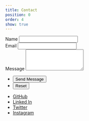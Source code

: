 ```yaml
---
title: Contact
position: 0
order: 4
show: true
---
```


<form method="post" action="#">
    <div class="field half first">
        <label for="name">Name</label>
        <input type="text" name="name" id="name" />
    </div>
    <div class="field half">
        <label for="email">Email</label>
        <input type="text" name="email" id="email" />
    </div>
    <div class="field">
        <label for="message">Message</label>
        <textarea name="message" id="message" rows="4"></textarea>
    </div>
    <ul class="actions">
        <li><input type="submit" value="Send Message" class="special" /></li>
        <li><input type="reset" value="Reset" /></li>
    </ul>
</form>
<ul class="icons">
    <li><a href="https://github.com/{{ site.owner.github }}" class="icon fa-github" target="_blank"><span class="label">GitHub</span></a></li>
    <li><a href="https://www.linkedin.com/in/{{ site.owner.linkedin }}" class="icon fa-linkedin" target="_blank"><span class="label">Linked In</span></a></li>
    <li><a href="https://twitter.com/{{ site.owner.twitter }}" class="icon fa-twitter" target="_blank"><span class="label">Twitter</span></a></li>
    <li><a href="https://www.instagram.com/{{ site.owner.instagram }}" class="icon fa-instagram" target="_blank"><span class="label">Instagram</span></a></li>
</ul>